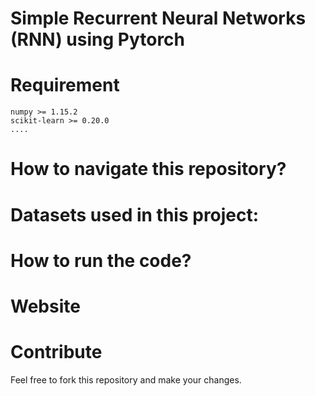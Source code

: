 
# Simple Recurrent Neural Networks (RNN) using Pytorch


# Requirement
```
numpy >= 1.15.2
scikit-learn >= 0.20.0
....

```

# How to navigate this repository?


# Datasets used in this project:


# How to run the code?


# Website


# Contribute 
Feel free to fork this repository and make your changes.



